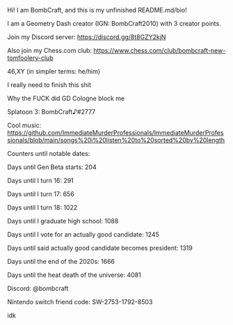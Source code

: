 Hi! I am BombCraft, and this is my unfinished README.md/bio!

I am a Geometry Dash creator (IGN: BombCraft2010) with 3 creator points.

Join my Discord server: https://discord.gg/8t8GZY2kjN

Also join my Chess.com club: https://www.chess.com/club/bombcraft-new-tomfoolery-club

46,XY (in simpler terms: he/him)

I really need to finish this shit

Why the FUCK did GD Cologne block me

Splatoon 3: BombCraft♪#2777

Cool music: https://github.com/ImmediateMurderProfessionals/ImmediateMurderProfessionals/blob/main/songs%20i%20listen%20to%20sorted%20by%20length

Counters until notable dates:

Days until Gen Beta starts: 204

Days until I turn 16: 291

Days until I turn 17: 656

Days until I turn 18: 1022

Days until I graduate high school: 1088

Days until I vote for an actually good candidate: 1245

Days until said actually good candidate becomes president: 1319

Days until the end of the 2020s: 1666

Days until the heat death of the universe: 4081

Discord: @bombcraft

Nintendo switch friend code: SW-2753-1792-8503

idk
